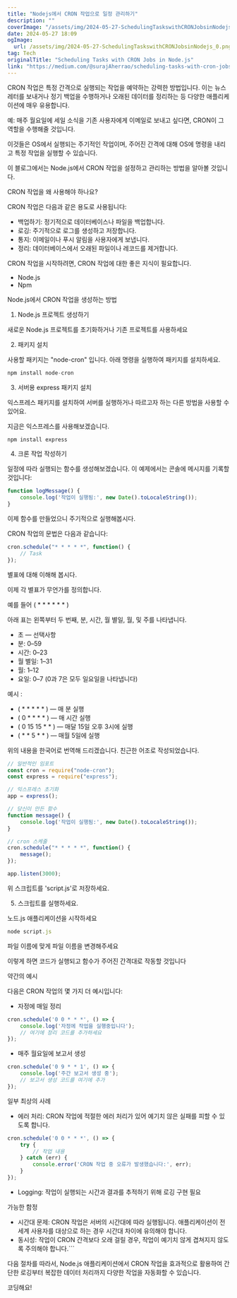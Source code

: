 ```yaml
---
title: "Nodejs에서 CRON 작업으로 일정 관리하기"
description: ""
coverImage: "/assets/img/2024-05-27-SchedulingTaskswithCRONJobsinNodejs_0.png"
date: 2024-05-27 18:09
ogImage: 
  url: /assets/img/2024-05-27-SchedulingTaskswithCRONJobsinNodejs_0.png
tag: Tech
originalTitle: "Scheduling Tasks with CRON Jobs in Node.js"
link: "https://medium.com/@surajAherrao/scheduling-tasks-with-cron-jobs-in-node-js-85680383a659"
---
```



CRON 작업은 특정 간격으로 실행되는 작업을 예약하는 강력한 방법입니다. 이는 뉴스레터를 보내거나 정기 백업을 수행하거나 오래된 데이터를 정리하는 등 다양한 애플리케이션에 매우 유용합니다.

예: 매주 월요일에 세일 소식을 기존 사용자에게 이메일로 보내고 싶다면, CRON이 그 역할을 수행해줄 것입니다.

이것들은 OS에서 실행되는 주기적인 작업이며, 주어진 간격에 대해 OS에 명령을 내리고 특정 작업을 실행할 수 있습니다.

이 블로그에서는 Node.js에서 CRON 작업을 설정하고 관리하는 방법을 알아볼 것입니다.

<div class="content-ad"></div>

CRON 작업을 왜 사용해야 하나요?

CRON 작업은 다음과 같은 용도로 사용됩니다:

- 백업하기: 정기적으로 데이터베이스나 파일을 백업합니다.
- 로깅: 주기적으로 로그를 생성하고 저장합니다.
- 통지: 이메일이나 푸시 알림을 사용자에게 보냅니다.
- 정리: 데이터베이스에서 오래된 파일이나 레코드를 제거합니다.

CRON 작업을 시작하려면, CRON 작업에 대한 좋은 지식이 필요합니다.

<div class="content-ad"></div>

- Node.js
- Npm

Node.js에서 CRON 작업을 생성하는 방법

1. Node.js 프로젝트 생성하기

새로운 Node.js 프로젝트를 초기화하거나 기존 프로젝트를 사용하세요

<div class="content-ad"></div>

2. 패키지 설치

사용할 패키지는 "node-cron" 입니다.
아래 명령을 실행하여 패키지를 설치하세요.

```js
npm install node-cron
```

3. 서버용 express 패키지 설치

<div class="content-ad"></div>

익스프레스 패키지를 설치하여 서버를 실행하거나 따르고자 하는 다른 방법을 사용할 수 있어요.

지금은 익스프레스를 사용해보겠습니다.

```js
npm install express 
```

4. 크론 작업 작성하기

<div class="content-ad"></div>

일정에 따라 실행되는 함수를 생성해보겠습니다. 이 예제에서는 콘솔에 메시지를 기록할 것입니다:

```js
function logMessage() {
    console.log('작업이 실행됨:', new Date().toLocaleString());
}
```

이제 함수를 만들었으니 주기적으로 실행해봅시다.

CRON 작업의 문법은 다음과 같습니다:

<div class="content-ad"></div>

```js
cron.schedule("* * * * *", function() {
    // Task
});
```

별표에 대해 이해해 봅시다.

이제 각 별표가 무언가를 정의합니다.

예를 들어 ( * * * * * * )


<div class="content-ad"></div>

아래 표는 왼쪽부터 두 번째, 분, 시간, 월 별일, 월, 및 주를 나타냅니다.

- 초 — 선택사항
- 분: 0–59
- 시간: 0–23
- 월 별일: 1–31
- 월: 1–12
- 요일: 0–7 (0과 7은 모두 일요일을 나타냅니다)

예시 :

- ( * * * * * ) — 매 분 실행
- ( 0 * * * * ) — 매 시간 실행
- ( 0 15 15 * * ) — 매달 15일 오후 3시에 실행
- ( * * 5 * * ) — 매월 5일에 실행

<div class="content-ad"></div>

위의 내용을 한국어로 번역해 드리겠습니다. 친근한 어조로 작성되었습니다.

```js
// 일반적인 임포트
const cron = require("node-cron");
const express = require("express");

// 익스프레스 초기화
app = express();

// 당신이 만든 함수
function message() {
    console.log('작업이 실행됨:', new Date().toLocaleString());
}

// cron 스케줄
cron.schedule("* * * * *", function() {
    message();
});

app.listen(3000);
```

위 스크립트를 'script.js'로 저장하세요.

5. 스크립트를 실행하세요.

<div class="content-ad"></div>

노드.js 애플리케이션을 시작하세요

```js
node script.js
```

파일 이름에 맞게 파일 이름을 변경해주세요

이렇게 하면 코드가 실행되고 함수가 주어진 간격대로 작동할 것입니다

<div class="content-ad"></div>

약간의 예시

다음은 CRON 작업의 몇 가지 더 예시입니다:

- 자정에 매일 정리

```js
cron.schedule('0 0 * * *', () => {
    console.log('자정에 작업을 실행중입니다');
    // 여기에 정리 코드를 추가하세요
});
```

<div class="content-ad"></div>

- 매주 월요일에 보고서 생성

```js
cron.schedule('0 9 * * 1', () => {
    console.log('주간 보고서 생성 중');
    // 보고서 생성 코드를 여기에 추가
});
```

일부 최상의 사례

- 에러 처리: CRON 작업에 적절한 에러 처리가 있어 예기치 않은 실패를 피할 수 있도록 합니다.

<div class="content-ad"></div>

```js
cron.schedule('0 0 * * *', () => {
    try {
        // 작업 내용
    } catch (err) {
        console.error('CRON 작업 중 오류가 발생했습니다:', err);
    }
});
```

- Logging: 작업이 실행되는 시간과 결과를 추적하기 위해 로깅 구현 필요

가능한 함정

- 시간대 문제: CRON 작업은 서버의 시간대에 따라 실행됩니다. 애플리케이션이 전 세계 사용자를 대상으로 하는 경우 시간대 차이에 유의해야 합니다.
- 동시성: 작업이 CRON 간격보다 오래 걸릴 경우, 작업이 예기치 않게 겹쳐지지 않도록 주의해야 합니다.```

<div class="content-ad"></div>

다음 절차를 따라서, Node.js 애플리케이션에서 CRON 작업을 효과적으로 활용하여 간단한 로깅부터 복잡한 데이터 처리까지 다양한 작업을 자동화할 수 있습니다.

코딩해요!